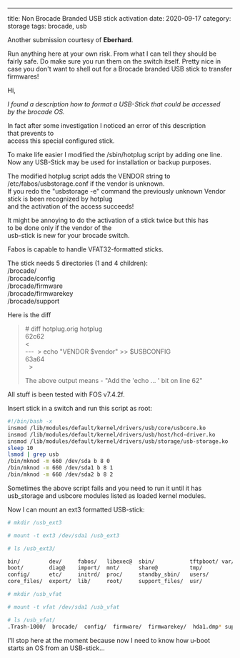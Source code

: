 <!-- markdownlint-disable  MD027 -->
---
title: Non Brocade Branded USB stick activation
date: 2020-09-17
category: storage
tags: brocade, usb
<!-- prettier-ignore -->

Another submission courtesy of **Eberhard**.

Run anything here at your own risk. From what I can tell they should be fairly safe. Do make sure you run them on the switch itself. Pretty nice in case you don't want to shell out for a Brocade branded USB stick to transfer firmwares!

Hi,

_I found a description how to format a USB-Stick that could be accessed  
by the brocade OS._

In fact after some investigation I noticed an error of this description  
that prevents to  
access this special configured stick.

To make life easier I modified the /sbin/hotplug script by adding one line.  
Now any USB-Stick may be used for installation or backup purposes.

The modified hotplug script adds the VENDOR string to  
/etc/fabos/usbstorage.conf if the vendor is unknown.  
If you redo the "usbstorage -e" command the previously unknown Vendor  
stick is been recognized by hotplug  
and the activation of the access succeeds!

It might be annoying to do the activation of a stick twice but this has  
to be done only if the vendor of the  
usb-stick is new for your brocade switch.

Fabos is capable to handle VFAT32-formatted sticks.

The stick needs 5 directories (1 and 4 children):  
/brocade/  
/brocade/config  
/brocade/firmware  
/brocade/firmwarekey  
/brocade/support

Here is the diff

> \# diff hotplug.orig hotplug  
> 62c62  
> <  
> \---
>  > echo   "VENDOR $vendor" >> $USBCONFIG  
> 63a64  
>  >
>
> The above output means - "Add the 'echo ... ' bit on line 62"

All stuff is been tested with FOS v7.4.2f.

Insert stick in a switch and run this script as root:

```bash
#!/bin/bash -x
insmod /lib/modules/default/kernel/drivers/usb/core/usbcore.ko
insmod /lib/modules/default/kernel/drivers/usb/host/hcd-driver.ko
insmod /lib/modules/default/kernel/drivers/usb/storage/usb-storage.ko
sleep 10
lsmod | grep usb
/bin/mknod -m 660 /dev/sda b 8 0
/bin/mknod -m 660 /dev/sda1 b 8 1
/bin/mknod -m 660 /dev/sda2 b 8 2
```

Sometimes the above script fails and you need to run it until it has usb\_storage and usbcore modules listed as loaded kernel modules.

Now I can mount an ext3 formatted USB-stick:

```bash
# mkdir /usb_ext3

# mount -t ext3 /dev/sda1 /usb_ext3

# ls /usb_ext3/

bin/         dev/     fabos/   libexec@  sbin/           tftpboot/ var/
boot/        diag@    import/  mnt/      share@          tmp/
config/      etc/     initrd/  proc/     standby_sbin/   users/
core_files/  export/  lib/     root/     support_files/  usr/

# mkdir /usb_vfat

# mount -t vfat /dev/sda1 /usb_vfat

# ls /usb_vfat/
.Trash-1000/  brocade/  config/  firmware/  firmwarekey/  hda1.dmp* support/
```

I'll stop here at the moment because now I need to know how u-boot  
starts an OS from an USB-stick...
